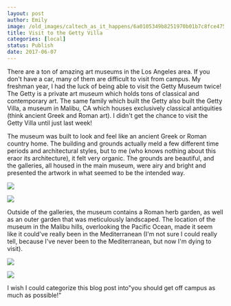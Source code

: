 ```yaml
---
layout: post
author: Emily
image: /old_images/caltech_as_it_happens/6a0105349b8251970b01b7c8fce475970b.jpg
title: Visit to the Getty Villa
categories: [local]
status: Publish
date: 2017-06-07
---
```



There are a ton of amazing art museums in the Los Angeles area. If you don't have a car, many of them are difficult to visit from campus. My freshman year, I had the luck of being able to visit the Getty Museum twice! The Getty is a private art museum which holds tons of classical and contemporary art. The same family which built the Getty also built the Getty Villa, a museum in Malibu, CA which houses exclusively classical antiquities (think ancient Greek and Roman art). I didn't get the chance to visit the Getty Villa until just last week!

The museum was built to look and feel like an ancient Greek or Roman country home. The building and grounds actually meld a few different time periods and architectural styles, but to me (who knows nothing about this eraor its architecture), it felt very organic. The grounds are beautiful, and the galleries, all housed in the main museum, were airy and bright and presented the artwork in what seemed to be the intended way.


![](/old_images/caltech_as_it_happens/6a0105349b8251970b01bb09a00299970d.jpg)


![](/old_images/caltech_as_it_happens/6a0105349b8251970b01b7c8fce47d970b.jpg)

Outside of the galleries, the museum contains a Roman herb garden, as well as an outer garden that was meticulously landscaped. The location of the museum in the Malibu hills, overlooking the Pacific Ocean, made it seem like it could've really been in the Mediterranean (I'm not sure I could really tell, because I've never been to the Mediterranean, but now I'm dying to visit).


![](/old_images/caltech_as_it_happens/6a0105349b8251970b01b8d28722e7970c.jpg)


![](/old_images/caltech_as_it_happens/6a0105349b8251970b01b8d2872304970c.jpg)

I wish I could categorize this blog post into"you should get off campus as much as possible!"
